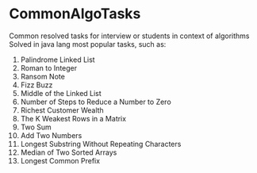 # CommonAlgoTasks
Common resolved tasks for interview or students in context of algorithms
Solved in java lang most popular tasks, such as:
 1. Palindrome Linked List
 2. Roman to Integer
 3. Ransom Note
 4. Fizz Buzz
 5. Middle of the Linked List
 6. Number of Steps to Reduce a Number to Zero
 7. Richest Customer Wealth
 8. The K Weakest Rows in a Matrix
 9. Two Sum
 10. Add Two Numbers
 11. Longest Substring Without Repeating Characters
 12. Median of Two Sorted Arrays
 13. Longest Common Prefix
